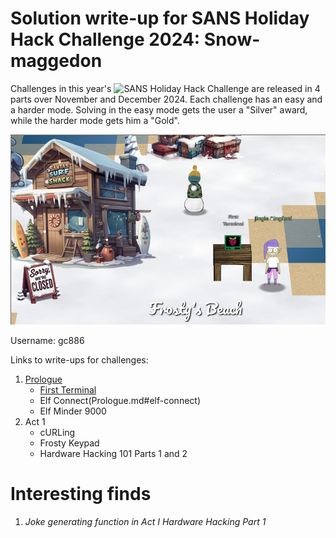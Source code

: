 # Solution write-up for SANS Holiday Hack Challenge 2024: Snow-maggedon

Challenges in this year's ![SANS Holiday Hack Challenge](https://www.sans.org/mlp/holiday-hack-challenge-2024/) are released in 4 parts over November and December 2024. Each challenge has an easy and a harder mode. Solving in the easy mode gets the user a "Silver" award, while the harder mode gets him a "Gold".

![Orientation](files/Prologue/start.png)

Username: gc886

Links to write-ups for challenges:
1. [Prologue](Prologue.md)
   - [First Terminal](Prologue.md#first-terminal)
   - Elf Connect(Prologue.md#elf-connect)
   - Elf Minder 9000
2. Act 1
   - cURLing
   - Frosty Keypad
   - Hardware Hacking 101 Parts 1 and 2


# Interesting finds

1. *Joke generating function in Act I Hardware Hacking Part 1*


